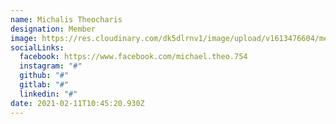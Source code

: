 ```yaml
---
name: Michalis Theocharis
designation: Member
image: https://res.cloudinary.com/dk5dlrnv1/image/upload/v1613476604/members/mike_i6lqlu.jpg
socialLinks:
  facebook: https://www.facebook.com/michael.theo.754
  instagram: "#"
  github: "#"
  gitlab: "#"
  linkedin: "#"
date: 2021-02-11T10:45:20.930Z
---
```

